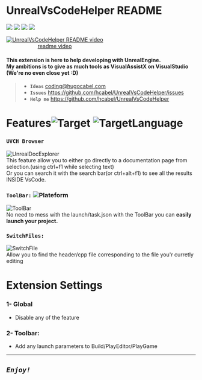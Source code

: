 # UnrealVsCodeHelper README

![](https://img.shields.io/github/stars/hcabel/UnrealVsCodeHelper?label=stars&style=social)
![](https://img.shields.io/github/repo-size/hcabel/UnrealVsCodeHelper)
![](https://img.shields.io/github/issues/hcabel/UnrealVsCodeHelper)
![](https://img.shields.io/github/license/hcabel/UnrealVsCodeHelper)

<div style="display: flex">
	<a style="display: flex; flex-direction: column; align-items: center; width: fit-content;"
		 href="https://youtu.be/_usDZ6osnR4">
		<img src="./resources/readme/youtubelogo.png" alt="UnrealVsCodeHelper README video" />
		readme video
	</a>
</div>

#### This extension is here to help developing with UnrealEngine.<br/> My ambitions is to give as much tools as VisualAssistX on VisualStudio (We're no even close yet :D)

> - **`Ideas`** coding@hugocabel.com
> - **`Issues`** https://github.com/hcabel/UnrealVsCodeHelper/issues
> - **`Help me`** https://github.com/hcabel/UnrealVsCodeHelper

# Features![Target](https://img.shields.io/badge/-Unreal%20Engine-313131?style=for-the-badge&logo=unreal-engine&logoColor=white) ![TargetLanguage](https://img.shields.io/badge/C%2B%2B-00599C?style=for-the-badge&logo=c%2B%2B&logoColor=white)

### **`UVCH Browser`**
![UnrealDocExplorer](./resources/readme/UnrealDocExplorer.gif)<br/>
This feature allow you to either go directly to a documentation page from selection.(using ctrl+f1 while selecting text)<br/>Or you can search it with the search bar(or ctrl+alt+f1) to see all the results INSIDE VsCode.

### **`ToolBar:`** ![Plateform](https://img.shields.io/badge/Windows_Only-0078D6?style=for-the-badge&logo=windows&logoColor=white)
![ToolBar](./resources/readme/ToolBar.gif)<br/>
No need to mess with the launch/task.json with the ToolBar you can **easily launch your project.**
### **`SwitchFiles:`**
![SwitchFile](./resources/readme/SwitchFile.gif)<br/>
Allow you to find the header/cpp file corresponding to the file you'r curretly editing

# Extension Settings

### 1- Global
- Disable any of the feature

### 2- Toolbar:
- Add any launch parameters to Build/PlayEditor/PlayGame

------------------------------------------------------------------------------------------------------------------------

## ***`Enjoy!`***
